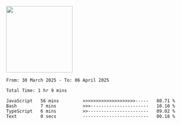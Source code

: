 <img height="180em" src="https://github-readme-stats-eight-theta.vercel.app/api?username=bkundev&show_icons=true&theme=radical&include_all_commits=true&count_private=true"/>
<!--START_SECTION:waka-->

```all_time
From: 30 March 2025 - To: 06 April 2025

Total Time: 1 hr 9 mins

JavaScript   56 mins         >>>>>>>>>>>>>>>>>>>>-----   80.71 %
Bash         7 mins          >>>----------------------   10.10 %
TypeScript   6 mins          >>-----------------------   09.02 %
Text         0 secs          -------------------------   00.18 %
```

<!--END_SECTION:waka-->
